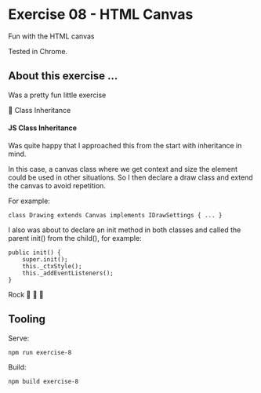 # Exercise 08 - HTML Canvas

Fun with the HTML canvas

Tested in Chrome.

## About this exercise ...

Was a pretty fun little exercise

:book: Class Inheritance

#### JS Class Inheritance

Was quite happy that I approached this from the start with inheritance in mind.

In this case, a canvas class where we get context and size the element could be
used in other situations. So I then declare a draw class and extend the canvas to
avoid repetition.

For example:

```
class Drawing extends Canvas implements IDrawSettings { ... }
```

I also was about to declare an init method in both classes and called the parent
init() from the child(), for example:

```
public init() {
	super.init();
	this._ctxStyle();
	this._addEventListeners();
}
```

Rock :guitar: :guitar: :guitar:

## Tooling

Serve:

`npm run exercise-8`

Build:

`npm build exercise-8`

